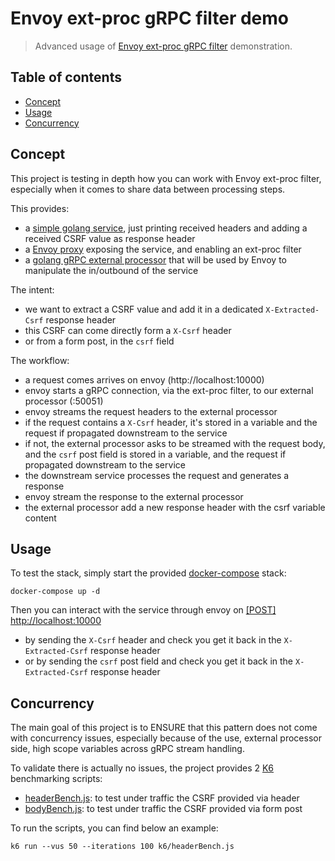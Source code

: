 # Envoy ext-proc gRPC filter demo

> Advanced usage of [Envoy ext-proc gRPC filter](https://www.envoyproxy.io/docs/envoy/latest/api-v3/extensions/filters/http/ext_proc/v3/ext_proc.proto) demonstration.

## Table of contents

- [Concept](#concept)
- [Usage](#usage)
- [Concurrency](#concurrency)

## Concept

This project is testing in depth how you can work with Envoy ext-proc filter, especially when it comes to share data between processing steps.

This provides:
- a [simple golang service](service), just printing received headers and adding a received CSRF value as response header
- a [Envoy proxy](mesh) exposing the service, and enabling an ext-proc filter
- a [golang gRPC external processor](ext-proc) that will be used by Envoy to manipulate the in/outbound of the service

The intent:
- we want to extract a CSRF value and add it in a dedicated `X-Extracted-Csrf` response header
- this CSRF can come directly form a `X-Csrf` header
- or from a form post, in the `csrf` field

The workflow:
- a request comes arrives on envoy (http://localhost:10000)
- envoy starts a gRPC connection, via the ext-proc filter, to our external processor (:50051)
- envoy streams the request headers to the external processor
- if the request contains a `X-Csrf` header, it's stored in a variable and the request if propagated downstream to the service
- if not, the external processor asks to be streamed with the request body, and the `csrf` post field is stored in a variable, and the request if propagated downstream to the service
- the downstream service processes the request and generates a response
- envoy stream the response to the external processor
- the external processor add a new response header with the csrf variable content

## Usage

To test the stack, simply start the provided [docker-compose](docker-compose.yaml) stack:
```shell
docker-compose up -d
```

Then you can interact with the service through envoy on [[POST] http://localhost:10000](http://localhost:10000)
- by sending the `X-Csrf` header and check you get it back in the `X-Extracted-Csrf` response header
- or by sending the `csrf` post field and check you get it back in the `X-Extracted-Csrf` response header


## Concurrency

The main goal of this project is to ENSURE that this pattern does not come with concurrency issues, especially because of the use, external processor side, high scope variables across gRPC stream handling.

To validate there is actually no issues, the project provides 2 [K6](https://k6.io/) benchmarking scripts:
- [headerBench.js](k6/headerBench.js): to test under traffic the CSRF provided via header
- [bodyBench.js](k6/bodyBench.js): to test under traffic the CSRF provided via form post

To run the scripts, you can find below an example:

```shell
k6 run --vus 50 --iterations 100 k6/headerBench.js
```
